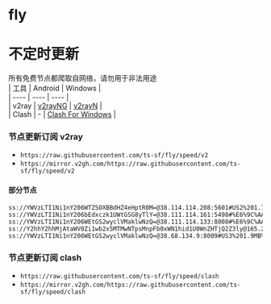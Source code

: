 # fly
# 不定时更新
所有免费节点都爬取自网络，请勿用于非法用途  
|  工具  | Android  | Windows  |  
|  ----  | ----   | ----  |  
| v2ray  | [v2rayNG](https://github.com/2dust/v2rayNG/releases) | [v2rayN](https://github.com/2dust/v2rayN/releases) |  
| Clash  | - | [Clash For Windows](https://github.com/2dust/clashN/releases) | 
  
### 节点更新订阅  v2ray
- `https://raw.githubusercontent.com/ts-sf/fly/speed/v2`  
- `https://mirror.v2gh.com/https://raw.githubusercontent.com/ts-sf/fly/speed/v2`  

#### 部分节点  
``` 
ss://YWVzLTI1Ni1nY206WTZSOXBBdHZ4eHptR0M=@38.114.114.208:5601#US2%201.7MB%2Fs
ss://YWVzLTI1Ni1nY206bEdxczk1UWtGSG8yTlY=@38.111.114.161:5498#%E6%9C%AA%E7%9F%A55%201.9MB%2Fs
ss://YWVzLTI1Ni1nY206WEtGS2wyclVMaklwNzQ=@38.111.114.133:8008#%E6%9C%AA%E7%9F%A56%201.9MB%2Fs
ss://Y2hhY2hhMjAtaWV0Zi1wb2x5MTMwNTpsMnpFb0xWN1hid1U0WnZHTjQ2Z3ly@165.22.208.240:4917#%E6%9C%AA%E7%9F%A57%20738.9KB%2Fs
ss://YWVzLTI1Ni1nY206WEtGS2wyclVMaklwNzQ=@38.68.134.9:8009#US3%201.9MB%2Fs
```
### 节点更新订阅  clash
- `https://raw.githubusercontent.com/ts-sf/fly/speed/clash`  
- `https://mirror.v2gh.com/https://raw.githubusercontent.com/ts-sf/fly/speed/clash`  


